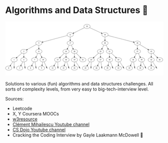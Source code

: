 # Algorithms and Data Structures :robot:

![](img/binary_tree.png)

Solutions to various (fun) algorithms and data structures challenges. All sorts of complexity levels,
from very easy to big-tech-interview level.

Sources:
- Leetcode
- X, Y Coursera MOOCs
- [w3resource](https://www.w3resource.com/python-exercises/)
- [Clément Mihailescu Youtube channel](https://www.youtube.com/channel/UCaO6VoaYJv4kS-TQO_M-N_g)
- [CS Dojo Youtube channel](https://www.youtube.com/channel/UCxX9wt5FWQUAAz4UrysqK9A)
- Cracking the Coding Interview by Gayle Laakmann McDowell :green_heart:
